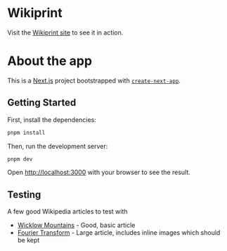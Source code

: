 # Wikiprint

Visit the [Wikiprint site](https://wikiprint.vercel.app/) to see it in action.

# About the app

This is a [Next.js](https://nextjs.org/) project bootstrapped with [`create-next-app`](https://github.com/vercel/next.js/tree/canary/packages/create-next-app).

## Getting Started

First, install the dependencies:

```bash
pnpm install
```

Then, run the development server:

```bash
pnpm dev
```

Open [http://localhost:3000](http://localhost:3000) with your browser to see the result.

## Testing

A few good Wikipedia articles to test with

- [Wicklow Mountains](https://en.wikipedia.org/wiki/Wicklow_Mountains) - Good, basic article
- [Fourier Transform](https://en.wikipedia.org/wiki/Fourier_transform) - Large article, includes inline images which should be kept
